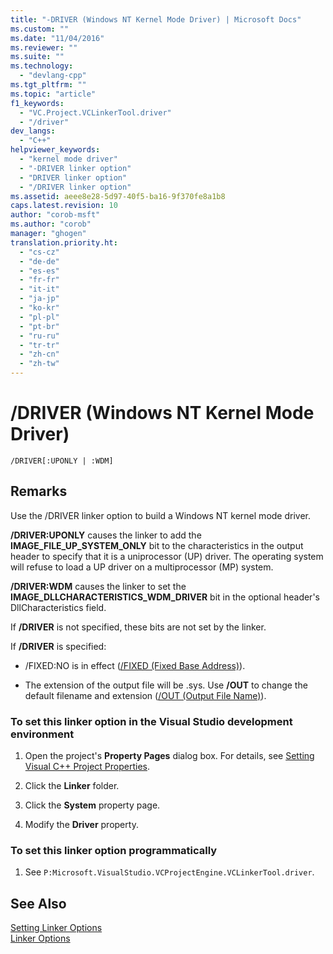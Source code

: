 ```yaml
---
title: "-DRIVER (Windows NT Kernel Mode Driver) | Microsoft Docs"
ms.custom: ""
ms.date: "11/04/2016"
ms.reviewer: ""
ms.suite: ""
ms.technology: 
  - "devlang-cpp"
ms.tgt_pltfrm: ""
ms.topic: "article"
f1_keywords: 
  - "VC.Project.VCLinkerTool.driver"
  - "/driver"
dev_langs: 
  - "C++"
helpviewer_keywords: 
  - "kernel mode driver"
  - "-DRIVER linker option"
  - "DRIVER linker option"
  - "/DRIVER linker option"
ms.assetid: aeee8e28-5d97-40f5-ba16-9f370fe8a1b8
caps.latest.revision: 10
author: "corob-msft"
ms.author: "corob"
manager: "ghogen"
translation.priority.ht: 
  - "cs-cz"
  - "de-de"
  - "es-es"
  - "fr-fr"
  - "it-it"
  - "ja-jp"
  - "ko-kr"
  - "pl-pl"
  - "pt-br"
  - "ru-ru"
  - "tr-tr"
  - "zh-cn"
  - "zh-tw"
---
```

# /DRIVER (Windows NT Kernel Mode Driver)
```  
/DRIVER[:UPONLY | :WDM]  
```  
  
## Remarks  
 Use the /DRIVER linker option to build a Windows NT kernel mode driver.  
  
 **/DRIVER:UPONLY** causes the linker to add the **IMAGE_FILE_UP_SYSTEM_ONLY** bit to the characteristics in the output header to specify that it is a uniprocessor (UP) driver. The operating system will refuse to load a UP driver on a multiprocessor (MP) system.  
  
 **/DRIVER:WDM** causes the linker to set the **IMAGE_DLLCHARACTERISTICS_WDM_DRIVER** bit in the optional header's DllCharacteristics field.  
  
 If **/DRIVER** is not specified, these bits are not set by the linker.  
  
 If **/DRIVER** is specified:  
  
-   /FIXED:NO is in effect ([/FIXED (Fixed Base Address)](../../build/reference/fixed-fixed-base-address.md)).  
  
-   The extension of the output file will be .sys. Use **/OUT** to change the default filename and extension ([/OUT (Output File Name)](../../build/reference/out-output-file-name.md)).  
  
### To set this linker option in the Visual Studio development environment  
  
1.  Open the project's **Property Pages** dialog box. For details, see [Setting Visual C++ Project Properties](../../ide/working-with-project-properties.md).  
  
2.  Click the **Linker** folder.  
  
3.  Click the **System** property page.  
  
4.  Modify the **Driver** property.  
  
### To set this linker option programmatically  
  
1.  See `P:Microsoft.VisualStudio.VCProjectEngine.VCLinkerTool.driver`.  
  
## See Also  
 [Setting Linker Options](../../build/reference/setting-linker-options.md)   
 [Linker Options](../../build/reference/linker-options.md)